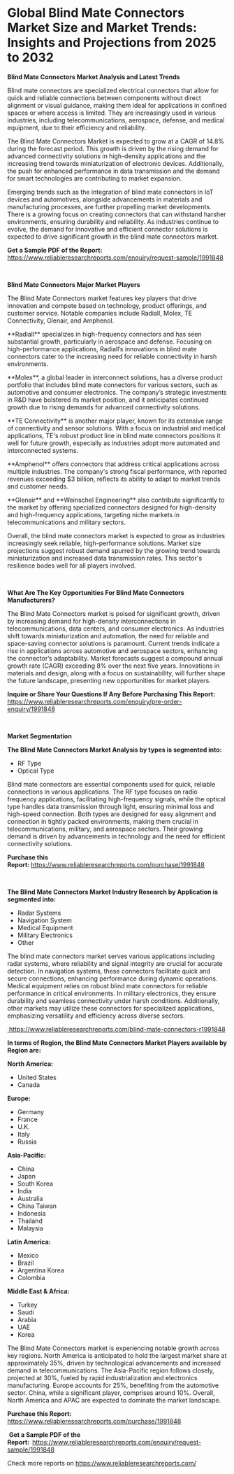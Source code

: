 <p><h1>Global Blind Mate Connectors Market Size and Market Trends: Insights and Projections from 2025 to 2032</h1></p><p><strong>Blind Mate Connectors Market Analysis and Latest Trends</strong></p>
<p><p>Blind mate connectors are specialized electrical connectors that allow for quick and reliable connections between components without direct alignment or visual guidance, making them ideal for applications in confined spaces or where access is limited. They are increasingly used in various industries, including telecommunications, aerospace, defense, and medical equipment, due to their efficiency and reliability.</p><p>The Blind Mate Connectors Market is expected to grow at a CAGR of 14.8% during the forecast period. This growth is driven by the rising demand for advanced connectivity solutions in high-density applications and the increasing trend towards miniaturization of electronic devices. Additionally, the push for enhanced performance in data transmission and the demand for smart technologies are contributing to market expansion.</p><p>Emerging trends such as the integration of blind mate connectors in IoT devices and automotives, alongside advancements in materials and manufacturing processes, are further propelling market developments. There is a growing focus on creating connectors that can withstand harsher environments, ensuring durability and reliability. As industries continue to evolve, the demand for innovative and efficient connector solutions is expected to drive significant growth in the blind mate connectors market.</p></p>
<p><strong>Get a Sample PDF of the Report:&nbsp;</strong> <a href="https://www.reliableresearchreports.com/enquiry/request-sample/1991848?utm_campaign=2290&utm_medium=2&utm_source=Github&utm_content=ia&utm_term=08042025&utm_id=blind-mate-connectors">https://www.reliableresearchreports.com/enquiry/request-sample/1991848</a></p>
<p>&nbsp;</p>
<p><strong>Blind Mate Connectors Major Market Players</strong></p>
<p><p>The Blind Mate Connectors market features key players that drive innovation and compete based on technology, product offerings, and customer service. Notable companies include Radiall, Molex, TE Connectivity, Glenair, and Amphenol.</p><p>**Radiall** specializes in high-frequency connectors and has seen substantial growth, particularly in aerospace and defense. Focusing on high-performance applications, Radiall’s innovations in blind mate connectors cater to the increasing need for reliable connectivity in harsh environments.</p><p>**Molex**, a global leader in interconnect solutions, has a diverse product portfolio that includes blind mate connectors for various sectors, such as automotive and consumer electronics. The company’s strategic investments in R&D have bolstered its market position, and it anticipates continued growth due to rising demands for advanced connectivity solutions.</p><p>**TE Connectivity** is another major player, known for its extensive range of connectivity and sensor solutions. With a focus on industrial and medical applications, TE's robust product line in blind mate connectors positions it well for future growth, especially as industries adopt more automated and interconnected systems.</p><p>**Amphenol** offers connectors that address critical applications across multiple industries. The company's strong fiscal performance, with reported revenues exceeding $3 billion, reflects its ability to adapt to market trends and customer needs.</p><p>**Glenair** and **Weinschel Engineering** also contribute significantly to the market by offering specialized connectors designed for high-density and high-frequency applications, targeting niche markets in telecommunications and military sectors.</p><p>Overall, the blind mate connectors market is expected to grow as industries increasingly seek reliable, high-performance solutions. Market size projections suggest robust demand spurred by the growing trend towards miniaturization and increased data transmission rates. This sector's resilience bodes well for all players involved.</p></p>
<p>&nbsp;</p>
<p><strong>What Are The Key Opportunities For Blind Mate Connectors Manufacturers?</strong></p>
<p><p>The Blind Mate Connectors market is poised for significant growth, driven by increasing demand for high-density interconnections in telecommunications, data centers, and consumer electronics. As industries shift towards miniaturization and automation, the need for reliable and space-saving connector solutions is paramount. Current trends indicate a rise in applications across automotive and aerospace sectors, enhancing the connector’s adaptability. Market forecasts suggest a compound annual growth rate (CAGR) exceeding 8% over the next five years. Innovations in materials and design, along with a focus on sustainability, will further shape the future landscape, presenting new opportunities for market players.</p></p>
<p><strong>Inquire or Share Your Questions If Any Before Purchasing This Report:</strong> <a href="https://www.reliableresearchreports.com/enquiry/pre-order-enquiry/1991848?utm_campaign=2290&utm_medium=2&utm_source=Github&utm_content=ia&utm_term=08042025&utm_id=blind-mate-connectors">https://www.reliableresearchreports.com/enquiry/pre-order-enquiry/1991848</a></p>
<p>&nbsp;</p>
<p><strong>Market Segmentation</strong></p>
<p><strong>The Blind Mate Connectors Market Analysis by types is segmented into:</strong></p>
<p><ul><li>RF Type</li><li>Optical Type</li></ul></p>
<p><p>Blind mate connectors are essential components used for quick, reliable connections in various applications. The RF type focuses on radio frequency applications, facilitating high-frequency signals, while the optical type handles data transmission through light, ensuring minimal loss and high-speed connection. Both types are designed for easy alignment and connection in tightly packed environments, making them crucial in telecommunications, military, and aerospace sectors. Their growing demand is driven by advancements in technology and the need for efficient connectivity solutions.</p></p>
<p><strong>Purchase this Report:&nbsp;</strong><a href="https://www.reliableresearchreports.com/purchase/1991848?utm_campaign=2290&utm_medium=2&utm_source=Github&utm_content=ia&utm_term=08042025&utm_id=blind-mate-connectors">https://www.reliableresearchreports.com/purchase/1991848</a></p>
<p>&nbsp;</p>
<p><strong>The Blind Mate Connectors Market Industry Research by Application is segmented into:</strong></p>
<p><ul><li>Radar Systems</li><li>Navigation System</li><li>Medical Equipment</li><li>Military Electronics</li><li>Other</li></ul></p>
<p><p>The blind mate connectors market serves various applications including radar systems, where reliability and signal integrity are crucial for accurate detection. In navigation systems, these connectors facilitate quick and secure connections, enhancing performance during dynamic operations. Medical equipment relies on robust blind mate connectors for reliable performance in critical environments. In military electronics, they ensure durability and seamless connectivity under harsh conditions. Additionally, other markets may utilize these connectors for specialized applications, emphasizing versatility and efficiency across diverse sectors.</p></p>
<p><a href="https://www.reliableresearchreports.com/blind-mate-connectors-r1991848?utm_campaign=2290&utm_medium=2&utm_source=Github&utm_content=ia&utm_term=08042025&utm_id=blind-mate-connectors">&nbsp;https://www.reliableresearchreports.com/blind-mate-connectors-r1991848</a></p>
<p><strong>In terms of Region, the Blind Mate Connectors Market Players available by Region are:</strong></p>
<p>
    <p> <strong> North America: </strong>
        <ul>
            <li>United States</li>
            <li>Canada</li>
        </ul>
        </p> 
    <p> <strong> Europe: </strong>
        <ul>
            <li>Germany</li>
            <li>France</li>
            <li>U.K.</li>
            <li>Italy</li>
            <li>Russia</li>
        </ul>
        </p> 
    <p> <strong> Asia-Pacific: </strong>
        <ul>
            <li>China</li>
            <li>Japan</li>
            <li>South Korea</li>
            <li>India</li>
            <li>Australia</li>
            <li>China Taiwan</li>
            <li>Indonesia</li>
            <li>Thailand</li>
            <li>Malaysia</li>
        </ul>
        </p> 
    <p> <strong> Latin America: </strong>
        <ul>
            <li>Mexico</li>
            <li>Brazil</li>
            <li>Argentina Korea</li>
            <li>Colombia</li>
        </ul>
        </p> 
    <p> <strong> Middle East & Africa: </strong>
        <ul>
            <li>Turkey</li>
            <li>Saudi</li>
            <li>Arabia</li>
            <li>UAE</li>
            <li>Korea</li>
        </ul>
    </p>
    </p>
<p><p>The Blind Mate Connectors market is experiencing notable growth across key regions. North America is anticipated to hold the largest market share at approximately 35%, driven by technological advancements and increased demand in telecommunications. The Asia-Pacific region follows closely, projected at 30%, fueled by rapid industrialization and electronics manufacturing. Europe accounts for 25%, benefiting from the automotive sector. China, while a significant player, comprises around 10%. Overall, North America and APAC are expected to dominate the market landscape.</p></p>
<p><strong>Purchase this Report: </strong><a href="https://www.reliableresearchreports.com/purchase/1991848?utm_campaign=2290&utm_medium=2&utm_source=Github&utm_content=ia&utm_term=08042025&utm_id=blind-mate-connectors">https://www.reliableresearchreports.com/purchase/1991848</a></p>
<p>&nbsp;<strong>Get a Sample PDF of the Report:&nbsp;&nbsp;</strong><a href="https://www.reliableresearchreports.com/enquiry/request-sample/1991848?utm_campaign=2290&utm_medium=2&utm_source=Github&utm_content=ia&utm_term=08042025&utm_id=blind-mate-connectors">https://www.reliableresearchreports.com/enquiry/request-sample/1991848</a></p>
<p><strong></strong></p>
<p>Check more reports on <a href="https://www.reliableresearchreports.com/?utm_campaign=2290&utm_medium=2&utm_source=Github&utm_content=ia&utm_term=08042025&utm_id=blind-mate-connectors">https://www.reliableresearchreports.com/</a></p>